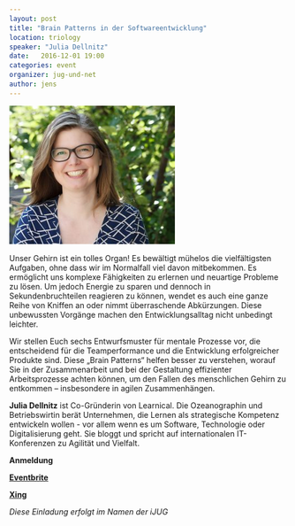 ```yaml
---
layout: post
title: "Brain Patterns in der Softwareentwicklung"
location: triology
speaker: "Julia Dellnitz" 
date:   2016-12-01 19:00
categories: event
organizer: jug-und-net
author: jens
---
```

<img src="/assets/articles/2016/julia-dellnitz.jpg" class="speaker" />

Unser Gehirn ist ein tolles Organ! Es bewältigt mühelos die vielfältigsten Aufgaben, 
ohne dass wir im Normalfall viel davon mitbekommen. Es ermöglicht uns komplexe Fähigkeiten 
zu erlernen und neuartige Probleme zu lösen. Um jedoch Energie zu sparen und dennoch in 
Sekundenbruchteilen reagieren zu können, wendet es auch eine ganze Reihe von Kniffen an oder 
nimmt überraschende Abkürzungen. Diese unbewussten Vorgänge machen den Entwicklungsalltag 
nicht unbedingt leichter. 

Wir stellen Euch sechs Entwurfsmuster für mentale Prozesse vor, die entscheidend für 
die Teamperformance und die Entwicklung erfolgreicher Produkte sind. Diese „Brain Patterns“ 
helfen besser zu verstehen, worauf Sie in der Zusammenarbeit und bei der Gestaltung 
effizienter Arbeitsprozesse achten können, um den Fallen des menschlichen Gehirn zu 
entkommen – insbesondere in agilen Zusammenhängen.

**Julia Dellnitz** ist Co-Gründerin von Learnical. Die Ozeanographin und Betriebswirtin 
berät Unternehmen, die Lernen als strategische Kompetenz entwickeln wollen - vor allem wenn 
es um Software, Technologie oder Digitalisierung geht. Sie bloggt und spricht auf internationalen 
IT-Konferenzen zu Agilität und Vielfalt. 

**Anmeldung**

**[Eventbrite](https://www.eventbrite.de/e/brain-patterns-in-der-softwareentwicklung-tickets-29202927743)**

**[Xing](https://www.xing.com/events/brain-patterns-softwareentwicklung-1746546)**

*Diese Einladung erfolgt im Namen der iJUG*
